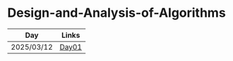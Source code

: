 # Design-and-Analysis-of-Algorithms
| Day  | Links|
|----------|----------|
|2025/03/12 |[Day01](https://github.com/pavani2118/Design-and-Analysis-of-Algorithms/tree/main/Day01)  |

